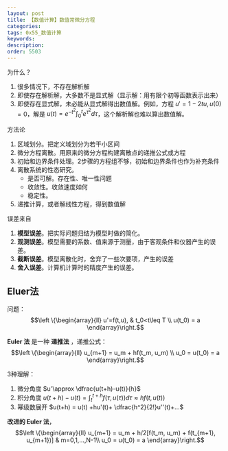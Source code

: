 ```yaml
---
layout: post
title: 【数值计算】数值常微分方程
categories:
tags: 0x55_数值计算
keywords:
description:
order: 5503
---
```


为什么？
1. 很多情况下，不存在解析解
2. 即使存在解析解，大多数不是显式解（显示解：用有限个初等函数表示出来）
3. 即使存在显式解，未必能从显式解得出数值解。例如，方程 $u'=1-2tu,u(0)=0$，解是 $u(t)=e^{-t^2}\int_0^te^{\tau^2}d\tau$，这个解析解也难以算出数值解。


方法论
1. 区域划分。把定义域划分为若干小区间
2. 微分方程离散。用原来的微分方程构建离散点的递推公式或方程
3. 初始和边界条件处理。2步骤的方程组不够，初始和边界条件也作为补充条件
4. 离散系统的性态研究。
    - 是否可解。存在性、唯一性问题
    - 收敛性。收敛速度如何
    - 稳定性。
5. 递推计算，或者解线性方程，得到数值解

误差来自
1. **模型误差**。把实际问题归结为模型时做的简化。
2. **观测误差**。模型需要的系数、值来源于测量，由于客观条件和仪器产生的误差。
3. **截断误差**。模型离散化时，舍弃了一些次要项，产生的误差
4. **舍入误差**。计算机计算时的精度产生的误差。


## Eluer法

问题：
$$\left \{\begin{array}{ll}
u'=f(t,u),  & t_0<t\leq T \\
u(t_0) = a
\end{array}\right.$$


**Euler 法** 是一种 **递推法** ，递推公式：
$$\left \{\begin{array}{ll}
u_{m+1} = u_m + hf(t_m, u_m) \\
u_0 = u(t_0) = a
\end{array}\right.$$

3种理解：
1. 微分角度 $u'\approx \dfrac{u(t+h)-u(t)}{h}$
2. 积分角度 $u(t+h)-u(t)=\int_t^{t+h}f(\tau,u(\tau))d\tau \approx hf(t,u(t))$
3. 幂级数展开 $u(t+h) = u(t) +hu'(t)+ \dfrac{h^2}{2!}u''(t)+...$


**改进的 Euler 法**，
$$\left \{\begin{array}{ll}
u_{m+1} = u_m + h/2[f(t_m, u_m) + f(t_{m+1}, u_{m+1})] & m=0,1,...,N-1\\
u_0 = u(t_0) = a
\end{array}\right.$$
